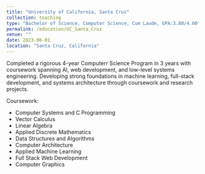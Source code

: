```yaml
---
title: "University of California, Santa Cruz"
collection: teaching
type: "Bachelor of Science, Computer Science, Cum Laude, GPA:3.80/4.00"
permalink: /education/UC_Santa_Cruz
venue: ""
date: 2023-06-01
location: "Santa Cruz, California"
---
```


Completed a rigorous 4-year Computerr Science Program in 3 years with coursework spanning AI, web development, and low-level systems engineering. Developing strong foundations in machine learning, full-stack development, and systems architecture through coursework and research projects.

Coursework:
-  Computer Systems and C Programming
-  Vector Calculus
-  Linear Algebra
-  Applied Discrete Mathematics
-  Data Structures and Algorithms
-  Computer Architecture
-  Applied Machine Learning
-  Full Stack Web Development
-  Computer Graphics